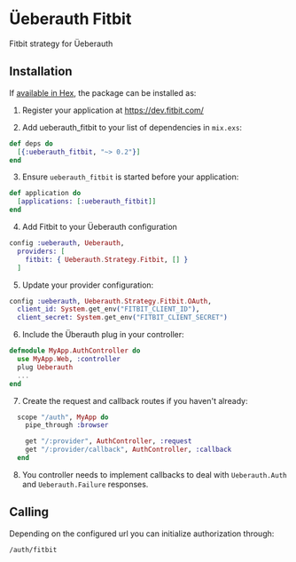 Üeberauth Fitbit
====================

Fitbit strategy for Üeberauth

## Installation

If [available in Hex](https://hex.pm/docs/publish), the package can be installed as:

  1. Register your application at https://dev.fitbit.com/

  2. Add ueberauth_fitbit to your list of dependencies in `mix.exs`:
  ```elixir
  def deps do
    [{:ueberauth_fitbit, "~> 0.2"}]
  end
  ```

  3. Ensure `ueberauth_fitbit` is started before your application:
  ```elixir
  def application do
    [applications: [:ueberauth_fitbit]]
  end
  ```

  4. Add Fitbit to your Üeberauth configuration
  ```elixir
  config :ueberauth, Ueberauth,
    providers: [
      fitbit: { Ueberauth.Strategy.Fitbit, [] }
    ]
  ```

  5.  Update your provider configuration:
  ```elixir
  config :ueberauth, Ueberauth.Strategy.Fitbit.OAuth,
    client_id: System.get_env("FITBIT_CLIENT_ID"),
    client_secret: System.get_env("FITBIT_CLIENT_SECRET")
  ```

  6.  Include the Überauth plug in your controller:
  ```elixir
  defmodule MyApp.AuthController do
    use MyApp.Web, :controller
    plug Ueberauth
    ...
  end
  ```

  7.  Create the request and callback routes if you haven't already:
  ```elixir
    scope "/auth", MyApp do
      pipe_through :browser

      get "/:provider", AuthController, :request
      get "/:provider/callback", AuthController, :callback
    end
 ```

  8. You controller needs to implement callbacks to deal with `Ueberauth.Auth` and `Ueberauth.Failure` responses.


## Calling

Depending on the configured url you can initialize authorization through:

    /auth/fitbit
